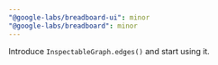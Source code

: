 ```yaml
---
"@google-labs/breadboard-ui": minor
"@google-labs/breadboard": minor
---
```


Introduce `InspectableGraph.edges()` and start using it.
